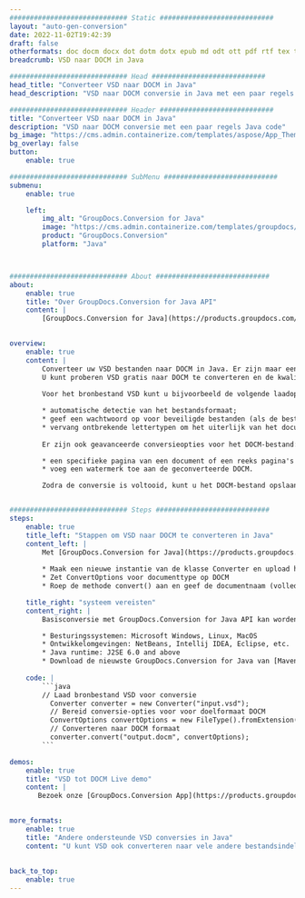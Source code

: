 ```yaml
---
############################# Static ############################
layout: "auto-gen-conversion"
date: 2022-11-02T19:42:39
draft: false
otherformats: doc docm docx dot dotm dotx epub md odt ott pdf rtf tex txt vdx vsdm vsdx vssm vssx vstm vstx vsx vtx xps
breadcrumb: VSD naar DOCM in Java

############################# Head ############################
head_title: "Converteer VSD naar DOCM in Java"
head_description: "VSD naar DOCM conversie in Java met een paar regels code. Converteer meer dan 160 bestandsindelingen met de GroupDocs-documentconversie-API voor Java"

############################# Header ############################
title: "Converteer VSD naar DOCM in Java"
description: "VSD naar DOCM conversie met een paar regels Java code"
bg_image: "https://cms.admin.containerize.com/templates/aspose/App_Themes/V3/images/bg/header1.png"
bg_overlay: false
button:
    enable: true

############################# SubMenu ############################
submenu:
    enable: true

    left:
        img_alt: "GroupDocs.Conversion for Java"
        image: "https://cms.admin.containerize.com/templates/groupdocs/images/product-logos/90x90-noborder/groupdocs-conversion-java.png"
        product: "GroupDocs.Conversion"
        platform: "Java"



############################# About ############################
about:
    enable: true
    title: "Over GroupDocs.Conversion for Java API"
    content: |
        [GroupDocs.Conversion for Java](https://products.groupdocs.com/conversion/java/) is een geavanceerde conversie-API voor bestandsindelingen voor het converteren tussen populaire afbeeldings- en documentindelingen zoals Microsoft Office, OpenDocument, PDF, HTML, e-mail, CAD. en nog veel meer met slechts een paar regels code. De native API detecteert automatisch de formaten van de originele documenten en biedt veel opties voor het aanpassen van de geconverteerde documenten. Naast de functie om informatie uit een document te extraheren, ondersteunt het standaard ook het cachen van de conversieresultaten naar de lokale schijf. Elk type cacheopslag kan echter worden ondersteund door de juiste interfaces te implementeren - Amazon S3, Dropbox, Google Drive, Windows Azure, Reddis of andere.
    

overview:
    enable: true
    content: |
        Converteer uw VSD bestanden naar DOCM in Java. Er zijn maar een paar regels Java code nodig op elk platform naar keuze, zoals Windows, Linux, macOS.
        U kunt proberen VSD gratis naar DOCM te converteren en de kwaliteit van de conversieresultaten te evalueren. Naast eenvoudige scripts voor bestandsconversie, kunt u meer geavanceerde opties proberen voor het laden van het VSD-bronbestand en het opslaan van de DOCM-uitvoer. 
        
        Voor het bronbestand VSD kunt u bijvoorbeeld de volgende laadopties gebruiken:

        * automatische detectie van het bestandsformaat;
        * geef een wachtwoord op voor beveiligde bestanden (als de bestandsindeling dit ondersteunt);
        * vervang ontbrekende lettertypen om het uiterlijk van het document te behouden.
        
        Er zijn ook geavanceerde conversieopties voor het DOCM-bestand:

        * een specifieke pagina van een document of een reeks pagina's converteren;
        * voeg een watermerk toe aan de geconverteerde DOCM.

        Zodra de conversie is voltooid, kunt u het DOCM-bestand opslaan in uw lokale bestandspad of in opslag van derden, zoals FTP, Amazon S3, Google Drive, Dropbox enz. Let op - om VSD te converteren tot DOCM, hoeft u geen extra software te installeren, zoals MS Office, Open Office, Adobe Acrobat Reader etc.


############################# Steps ############################
steps:
    enable: true
    title_left: "Stappen om VSD naar DOCM te converteren in Java"
    content_left: |
        Met [GroupDocs.Conversion for Java](https://products.groupdocs.com/conversion/java/) kunnen ontwikkelaars het VSD-bestand eenvoudig converteren naar DOCM met een paar regels code.
        
        * Maak een nieuwe instantie van de klasse Converter en upload het bestand VSD met het volledige pad
        * Zet ConvertOptions voor documenttype op DOCM
        * Roep de methode convert() aan en geef de documentnaam (volledig pad) en formaat (DOCM) door als parameter

    title_right: "systeem vereisten"
    content_right: |
        Basisconversie met GroupDocs.Conversion for Java API kan worden gedaan met slechts een paar regels code. Onze API's worden ondersteund op alle belangrijke platforms en besturingssystemen. Voordat u de onderstaande code uitvoert, moet u ervoor zorgen dat de volgende vereisten op uw systeem zijn geïnstalleerd.

        * Besturingssystemen: Microsoft Windows, Linux, MacOS
        * Ontwikkelomgevingen: NetBeans, Intellij IDEA, Eclipse, etc.
        * Java runtime: J2SE 6.0 and above
        * Download de nieuwste GroupDocs.Conversion for Java van [Maven](https://repository.groupdocs.com/webapp/#/artifacts/browse/tree/General/repo/com/groupdocs/groupdocs-conversion)
         
    code: |
        ```java    
        // Laad bronbestand VSD voor conversie
          Converter converter = new Converter("input.vsd");
          // Bereid conversie-opties voor voor doelformaat DOCM
          ConvertOptions convertOptions = new FileType().fromExtension("docm").getConvertOptions();
          // Converteren naar DOCM formaat
          converter.convert("output.docm", convertOptions);
        ```

demos:
    enable: true
    title: "VSD tot DOCM Live demo"
    content: |
       Bezoek onze [GroupDocs.Conversion App](https://products.groupdocs.app/conversion/family) website en probeer VSD naar DOCM conversie nu. De gratis demo heeft de volgende voordelen:
          

more_formats:
    enable: true
    title: "Andere ondersteunde VSD conversies in Java"
    content: "U kunt VSD ook converteren naar vele andere bestandsindelingen. Zie de lijst hieronder."
       
       
back_to_top:
    enable: true
---
```

